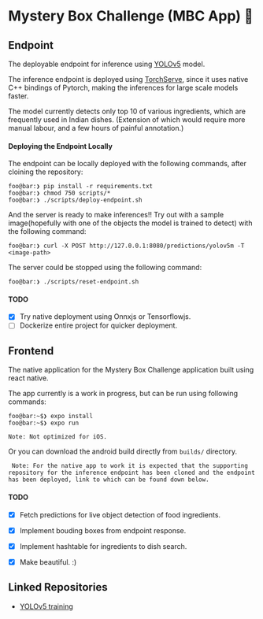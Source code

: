 # Mystery Box Challenge (MBC App) :cookie:

## Endpoint

The deployable endpoint for inference using [YOLOv5](https://github.com/ultralytics/yolov5) model.

The inference endpoint is deployed using [TorchServe](https://pytorch.org/serve/), since it uses native C++ bindings of Pytorch, making the inferences for large scale models faster.

The model currently detects only top 10 of various ingredients, which are frequently used in Indian dishes. (Extension of which would require more manual labour, and a few hours of painful annotation.)

#### Deploying the Endpoint Locally

The endpoint can be locally deployed with the following commands, after cloining the repository:

```console
foo@bar:❯ pip install -r requirements.txt
foo@bar:❯ chmod 750 scripts/*
foo@bar:❯ ./scripts/deploy-endpoint.sh
```

And the server is ready to make inferences!! Try out with a sample image(hopefully with one of the objects the model is trained to detect) with the following command:

```console
foo@bar:❯ curl -X POST http://127.0.0.1:8080/predictions/yolov5m -T <image-path>
```

The server could be stopped using the following command:

```console
foo@bar:❯ ./scripts/reset-endpoint.sh
```

#### TODO

-   [x] Try native deployment using Onnxjs or Tensorflowjs.
-   [ ] Dockerize entire project for quicker deployment.

## Frontend

The native application for the Mystery Box Challenge application built using react native.

The app currently is a work in progress, but can be run using following commands:

```console
foo@bar:~$❯ expo install
foo@bar:~$❯ expo run
```

```
Note: Not optimized for iOS.
```

Or you can download the android build directly from `builds/` directory.

```
 Note: For the native app to work it is expected that the supporting repository for the inference endpoint has been cloned and the endpoint has been deployed, link to which can be found down below.
```

#### TODO

-   [x] Fetch predictions for live object detection of food ingredients.

-   [x] Implement bouding boxes from endpoint response.

-   [x] Implement hashtable for ingredients to dish search.

-   [x] Make beautiful. :)

## Linked Repositories

-   [YOLOv5 training](https://github.com/himanshu-dutta/mb-object-detection-yolov5)
